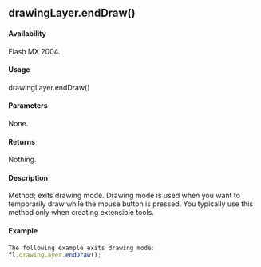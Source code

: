 ## drawingLayer.endDraw()

#### Availability

Flash MX 2004.

#### Usage

drawingLayer.endDraw()

#### Parameters

None.

#### Returns

Nothing.

#### Description

Method; exits drawing mode. Drawing mode is used when you want to temporarily draw while the mouse button is pressed. You typically use this method only when creating extensible tools.

#### Example

```javascript
The following example exits drawing mode:
fl.drawingLayer.endDraw();

```